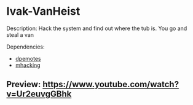 # Ivak-VanHeist
Description:
Hack the system and find out where the tub is. You go and steal a van

Dependencies:
- [dpemotes](https://github.com/andristum/dpemotes) 
- [mhacking](https://github.com/qbcore-framework/mhacking)

## Preview: https://www.youtube.com/watch?v=Ur2euvgGBhk
